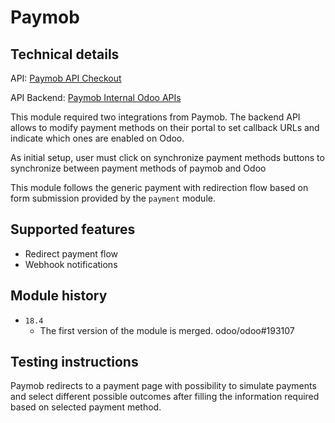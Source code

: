 # Paymob

## Technical details

API: [Paymob API Checkout](https://developers.paymob.com/egypt/api-reference-guide)

API Backend: [Paymob Internal Odoo APIs](https://www.odoo.com/odoo/project/4106/tasks/4196623)

This module required two integrations from Paymob. The backend API allows to modify payment methods
on their portal to set callback URLs and indicate which ones are enabled on Odoo.

As initial setup, user must click on synchronize payment methods buttons to synchronize between
payment methods of paymob and Odoo

This module follows the generic payment with redirection flow based on form submission provided by
the `payment` module.

## Supported features

- Redirect payment flow
- Webhook notifications

## Module history

- `18.4`
  - The first version of the module is merged. odoo/odoo#193107

## Testing instructions

Paymob redirects to a payment page with possibility to simulate payments and select different
possible outcomes after filling the information required based on selected payment method.
